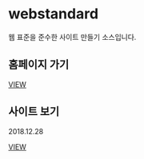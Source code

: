 # webstandard
웹 표준을 준수한 사이트 만들기 소스입니다.

<h2>홈페이지 가기</h2>
<a href="http://wwer91.dothome.co.kr/">VIEW</a>

<h2> 사이트 보기</h2>
<p>2018.12.28 </p>
 <a href="https://wwer91.github.io/megabox/">VIEW</a>
